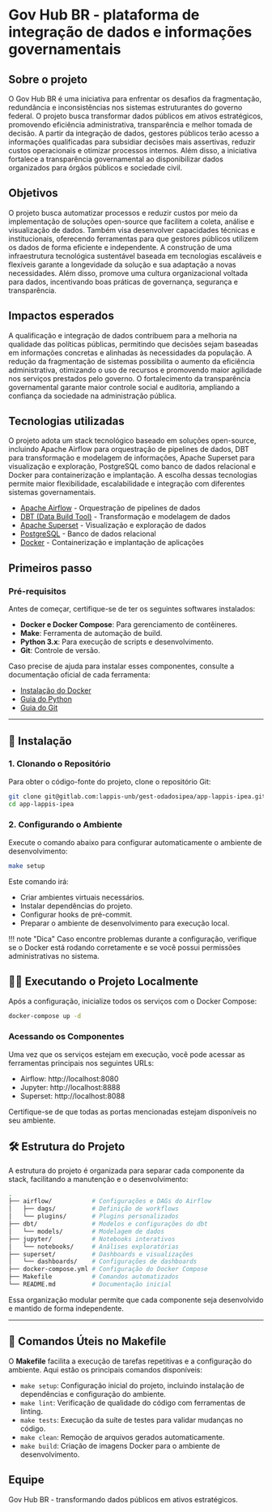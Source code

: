 # Gov Hub BR - plataforma de integração de dados e informações governamentais

## Sobre o projeto

O Gov Hub BR é uma iniciativa para enfrentar os desafios da fragmentação, redundância e inconsistências nos sistemas estruturantes do governo federal. O projeto busca transformar dados públicos em ativos estratégicos, promovendo eficiência administrativa, transparência e melhor tomada de decisão. A partir da integração de dados, gestores públicos terão acesso a informações qualificadas para subsidiar decisões mais assertivas, reduzir custos operacionais e otimizar processos internos. Além disso, a iniciativa fortalece a transparência governamental ao disponibilizar dados organizados para órgãos públicos e sociedade civil.

## Objetivos

O projeto busca automatizar processos e reduzir custos por meio da implementação de soluções open-source que facilitem a coleta, análise e visualização de dados. Também visa desenvolver capacidades técnicas e institucionais, oferecendo ferramentas para que gestores públicos utilizem os dados de forma eficiente e independente. A construção de uma infraestrutura tecnológica sustentável baseada em tecnologias escaláveis e flexíveis garante a longevidade da solução e sua adaptação a novas necessidades. Além disso, promove uma cultura organizacional voltada para dados, incentivando boas práticas de governança, segurança e transparência.

## Impactos esperados

A qualificação e integração de dados contribuem para a melhoria na qualidade das políticas públicas, permitindo que decisões sejam baseadas em informações concretas e alinhadas às necessidades da população. A redução da fragmentação de sistemas possibilita o aumento da eficiência administrativa, otimizando o uso de recursos e promovendo maior agilidade nos serviços prestados pelo governo. O fortalecimento da transparência governamental garante maior controle social e auditoria, ampliando a confiança da sociedade na administração pública.

## Tecnologias utilizadas

O projeto adota um stack tecnológico baseado em soluções open-source, incluindo Apache Airflow para orquestração de pipelines de dados, DBT para transformação e modelagem de informações, Apache Superset para visualização e exploração, PostgreSQL como banco de dados relacional e Docker para containerização e implantação. A escolha dessas tecnologias permite maior flexibilidade, escalabilidade e integração com diferentes sistemas governamentais.
- [Apache Airflow](https://airflow.apache.org/) - Orquestração de pipelines de dados
- [DBT (Data Build Tool)](https://www.getdbt.com/) - Transformação e modelagem de dados
- [Apache Superset](https://superset.apache.org/) - Visualização e exploração de dados
- [PostgreSQL](https://www.postgresql.org/) - Banco de dados relacional
- [Docker](https://www.docker.com/) - Containerização e implantação de aplicações

## Primeiros passo

###  Pré-requisitos

Antes de começar, certifique-se de ter os seguintes softwares instalados:

- **Docker e Docker Compose**: Para gerenciamento de contêineres.
- **Make**: Ferramenta de automação de build.
- **Python 3.x**: Para execução de scripts e desenvolvimento.
- **Git**: Controle de versão.

Caso precise de ajuda para instalar esses componentes, consulte a documentação oficial de cada ferramenta:

- [Instalação do Docker](https://docs.docker.com/get-docker/)
- [Guia do Python](https://www.python.org/downloads/)
- [Guia do Git](https://git-scm.com/book/en/v2/Getting-Started-Installing-Git)

---

## 🚀 Instalação

### 1. Clonando o Repositório

Para obter o código-fonte do projeto, clone o repositório Git:

```bash
git clone git@gitlab.com:lappis-unb/gest-odadosipea/app-lappis-ipea.git
cd app-lappis-ipea
```

### 2. Configurando o Ambiente

Execute o comando abaixo para configurar automaticamente o ambiente de desenvolvimento:

```bash
make setup
```

Este comando irá:

- Criar ambientes virtuais necessários.
- Instalar dependências do projeto.
- Configurar hooks de pré-commit.
- Preparar o ambiente de desenvolvimento para execução local.

!!! note "Dica" Caso encontre problemas durante a configuração, verifique se o Docker está rodando corretamente e se você possui permissões administrativas no sistema.

## 🏃‍♂️ Executando o Projeto Localmente

Após a configuração, inicialize todos os serviços com o Docker Compose:

```bash
docker-compose up -d
```

### Acessando os Componentes

Uma vez que os serviços estejam em execução, você pode acessar as ferramentas principais nos seguintes URLs:

- Airflow: http://localhost:8080
- Jupyter: http://localhost:8888
- Superset: http://localhost:8088

Certifique-se de que todas as portas mencionadas estejam disponíveis no seu ambiente.

## 🛠 Estrutura do Projeto

A estrutura do projeto é organizada para separar cada componente da stack, facilitando a manutenção e o desenvolvimento:

```bash
.
├── airflow/           # Configurações e DAGs do Airflow
│   ├── dags/          # Definição de workflows
│   └── plugins/       # Plugins personalizados
├── dbt/               # Modelos e configurações do dbt
│   └── models/        # Modelagem de dados
├── jupyter/           # Notebooks interativos
│   └── notebooks/     # Análises exploratórias
├── superset/          # Dashboards e visualizações
│   └── dashboards/    # Configurações de dashboards
├── docker-compose.yml # Configuração do Docker Compose
├── Makefile           # Comandos automatizados
└── README.md          # Documentação inicial
```

Essa organização modular permite que cada componente seja desenvolvido e mantido de forma independente.

---

## 🎯 Comandos Úteis no Makefile

O **Makefile** facilita a execução de tarefas repetitivas e a configuração do ambiente. Aqui estão os principais comandos disponíveis:

- `make setup`: Configuração inicial do projeto, incluindo instalação de dependências e configuração do ambiente.
- `make lint`: Verificação de qualidade do código com ferramentas de linting.
- `make tests`: Execução da suíte de testes para validar mudanças no código.
- `make clean`: Remoção de arquivos gerados automaticamente.
- `make build`: Criação de imagens Docker para o ambiente de desenvolvimento.


## Equipe

Gov Hub BR - transformando dados públicos em ativos estratégicos.
